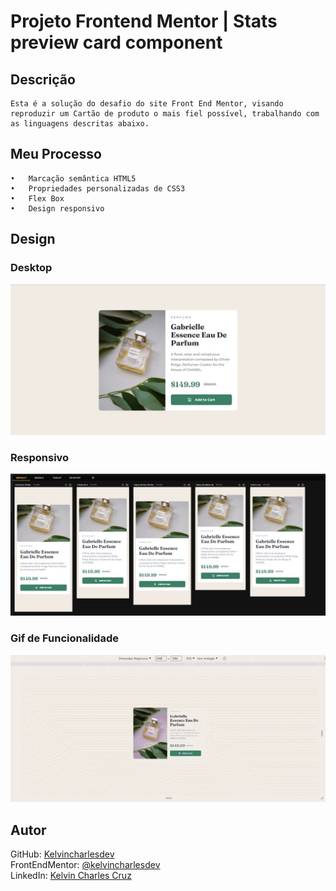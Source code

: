 # Projeto Frontend Mentor | Stats preview card component

## Descrição
    Esta é a solução do desafio do site Front End Mentor, visando reproduzir um Cartão de produto o mais fiel possível, trabalhando com as linguagens descritas abaixo.


## Meu Processo

    •	Marcação semântica HTML5
    •	Propriedades personalizadas de CSS3
    •	Flex Box
    •	Design responsivo


## Design

### Desktop
<img src="src/design/desktop.jpg" alt="imagem do desktop">

### Responsivo
<img src="src/design/mobile.jpg" alt="imagem do responsivo">

### Gif de Funcionalidade
   <img src="src/design/cartao-de-produto.gif"> 

## Autor
 GitHub: <a href="https://github.com/kelvincharlesdev">Kelvincharlesdev</a>  
FrontEndMentor: <a href="https://www.frontendmentor.io/profile/kelvincharlesdev">@kelvincharlesdev</a>  
LinkedIn: <a href="https://www.linkedin.com/in/kelvin-charles/"> Kelvin Charles Cruz </a>